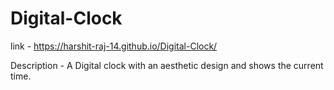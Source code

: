 # Digital-Clock

link - https://harshit-raj-14.github.io/Digital-Clock/


Description - A Digital clock with an aesthetic design and shows the current time.
